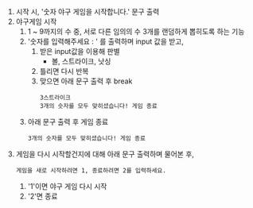 1. 시작 시, '숫자 야구 게임을 시작합니다.' 문구 출력
2. 야구게임 시작 
   1. 1 ~ 9까지의 수 중, 서로 다른 임의의 수 3개를 랜덤하게 뽑히도록 하는 기능
   2. '숫자를 입력해주세요 : ' 를 출력하며 input 값을 받고,
      1. 받은 input값을 이용해 판별
           * 볼, 스트라이크, 낫싱
      2. 틀리면 다시 반복
      3. 맞으면 아래 문구 출력 후 break
           ```
           3스트라이크
           3개의 숫자를 모두 맞히셨습니다! 게임 종료
           ```
   3. 아래 문구 출력 후 게임 종료
       ```
       3개의 숫자를 모두 맞히셨습니다! 게임 종료
      ```
3. 게임을 다시 시작할건지에 대해 아래 문구 출력하며 물어본 후,
   ```
   게임을 새로 시작하려면 1, 종료하려면 2를 입력하세요.
   ```
   1. '1'이면 야구 게임 다시 시작
   2. '2'면 종료
